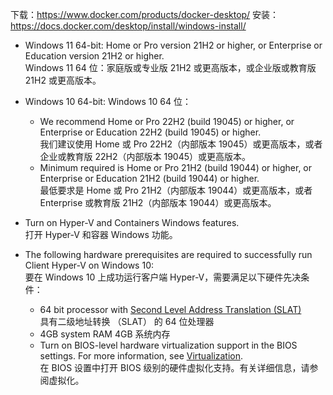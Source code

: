 下载：https://www.docker.com/products/docker-desktop/
安装：https://docs.docker.com/desktop/install/windows-install/

- Windows 11 64-bit: Home or Pro version 21H2 or higher, or Enterprise or Education version 21H2 or higher.  
    Windows 11 64 位：家庭版或专业版 21H2 或更高版本，或企业版或教育版 21H2 或更高版本。
    
- Windows 10 64-bit: Windows 10 64 位：
    
    - We recommend Home or Pro 22H2 (build 19045) or higher, or Enterprise or Education 22H2 (build 19045) or higher.  
        我们建议使用 Home 或 Pro 22H2（内部版本 19045）或更高版本，或者企业或教育版 22H2（内部版本 19045）或更高版本。
    - Minimum required is Home or Pro 21H2 (build 19044) or higher, or Enterprise or Education 21H2 (build 19044) or higher.  
        最低要求是 Home 或 Pro 21H2（内部版本 19044）或更高版本，或者 Enterprise 或教育版 21H2（内部版本 19044）或更高版本。
- Turn on Hyper-V and Containers Windows features.  
    打开 Hyper-V 和容器 Windows 功能。
    
- The following hardware prerequisites are required to successfully run Client Hyper-V on Windows 10:  
    要在 Windows 10 上成功运行客户端 Hyper-V，需要满足以下硬件先决条件：
    
    - 64 bit processor with [Second Level Address Translation (SLAT)](https://en.wikipedia.org/wiki/Second_Level_Address_Translation)  
        具有二级地址转换 （SLAT） 的 64 位处理器
    - 4GB system RAM 4GB 系统内存
    - Turn on BIOS-level hardware virtualization support in the BIOS settings. For more information, see [Virtualization](https://docs.docker.com/desktop/troubleshoot/topics/#virtualization).  
        在 BIOS 设置中打开 BIOS 级别的硬件虚拟化支持。有关详细信息，请参阅虚拟化。


